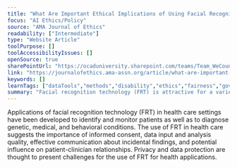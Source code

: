 ```yaml
---
title: "What Are Important Ethical Implications of Using Facial Recognition Technology in Health Care?"
focus: "AI Ethics/Policy"
source: "AMA Journal of Ethics"
readability: ["Intermediate"]
type: "Website Article"
toolPurpose: []
toolAccessibilityIssues: []
openSource: true
sharePointUrl: "https://ocaduniversity.sharepoint.com/teams/Team_WeCount/Shared%20Documents/Resources%20and%20Tools/Literature%20(curated)/What%20are%20important%20ethical%20implications%20of%20using%20facial%20recognition%20technology%20in%20health%20care.pdf"
link: "https://journalofethics.ama-assn.org/article/what-are-important-ethical-implications-using-facial-recognition-technology-health-care/2019-02"
keywords: []
learnTags: ["dataTools","methods","disability","ethics","fairness","government"]
summary: "Facial recognition technology (FRT) is attractive for a variety of healthcare applications, but its use also raises ethical questions about privacy and data protection, potential bias, and potential implications for patient-clinician relationships. "
---
```

Applications of facial recognition technology (FRT) in health care settings have been developed to identify and monitor patients as well as to diagnose genetic, medical, and behavioral conditions. The use of FRT in health care suggests the importance of informed consent, data input and analysis quality, effective communication about incidental findings, and potential influence on patient-clinician relationships. Privacy and data protection are thought to present challenges for the use of FRT for health applications.
